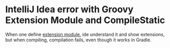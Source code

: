 # IntelliJ Idea error with Groovy Extension Module and CompileStatic

When one define [extension module](http://groovy-lang.org/metaprogramming.html#_extension_modules), ide understand it and show extensions, 
but when compiling, compilation fails, even though it works in Gradle. 


